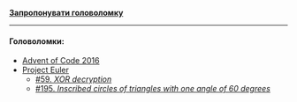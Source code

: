 [__Запропонувати головоломку__][propose]

---

#### Головоломки:

* [Advent of Code 2016](http://adventofcode.com/2016/)
* [Project Euler](https://projecteuler.net)
    * [#59. _XOR decryption_](https://projecteuler.net/problem=59)
    * [#195. _Inscribed circles of triangles with one angle of 60 degrees_](https://projecteuler.net/problem=195)

[propose]: https://docs.google.com/forms/d/e/1FAIpQLScomZPU9cEFw4Es3KOyTl3qeVoQUoGJGD5vR_SIkKbYOVwsUg/viewform?usp=sf_link
